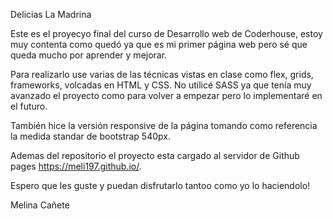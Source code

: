 
Delicias La Madrina

Este es el proyecyo final del curso de Desarrollo web de Coderhouse, estoy muy contenta como quedó ya que es mi primer página web pero sé que queda mucho por aprender y mejorar.

Para realizarlo use varias de las técnicas vistas en clase como flex, grids, frameworks, volcadas en HTML y CSS. No utilicé SASS ya que tenía muy avanzado el proyecto como para volver a empezar pero lo implementaré en el futuro.

También hice la versión responsive de la página tomando como referencia la medida standar de bootstrap 540px.

Ademas del repositorio el proyecto esta cargado al servidor de Github pages https://meli197.github.io/.

Espero que les guste y puedan disfrutarlo tantoo como yo lo haciendolo!

Melina Cañete
